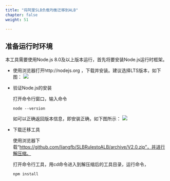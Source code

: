 ```yaml
---
title: "将阿里SLB负载均衡迁移到ALB"
chapter: false
weight: 51

---
```


## 准备运行时环境

本工具需要使用Node.js 8.0及以上版本运行，首先将要安装Node.js运行时框架。

* 使用浏览器打开http://nodejs.org ，下载并安装。建议选择LTS版本，如下图：
![]("/images/SLBToALB/511.png")

* 验证Node.js的安装

  打开命令行窗口，输入命令

  ```
  node --version
  ```

  如可以正确返回版本信息，即安装正确，如下图所示：
  ![]("/images/SLBToALB/512.png")

* 下载迁移工具

  使用浏览器下载“https://github.com/liangfb/SLBRulestoALB/archive/V2.0.zip”，并进行解压缩。

  打开命令行工具，用cd命令进入到解压缩后的工具目录，运行命令，

  ```
  npm install
  ```

  

  

